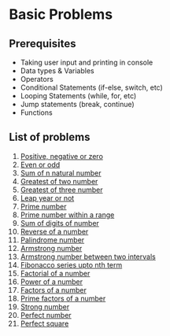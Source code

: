 # Basic Problems

## Prerequisites

- Taking user input and printing in console
- Data types & Variables
- Operators
- Conditional Statements (if-else, switch, etc)
- Looping Statements (while, for, etc)
- Jump statements (break, continue)
- Functions

## List of problems
1. [Positive, negative or zero](https://github.com/TheParthMaru/Top-100-Codes-Solution/blob/main/solutions/basics/problem-01.md)
2. [Even or odd](https://github.com/TheParthMaru/Top-100-Codes-Solution/blob/main/solutions/basics/problem-02.md)
3. [Sum of n natural number](https://github.com/TheParthMaru/Top-100-Codes-Solution/blob/main/solutions/basics/problem-03.md)
4. [Greatest of two number](https://github.com/TheParthMaru/Top-100-Codes-Solution/blob/main/solutions/basics/problem-04.md)
5. [Greatest of three number](https://github.com/TheParthMaru/Top-100-Codes-Solution/blob/main/solutions/basics/problem-05.md)
6. [Leap year or not](https://github.com/TheParthMaru/Top-100-Codes-Solution/blob/main/solutions/basics/problem-06.md)
7. [Prime number](https://github.com/TheParthMaru/Top-100-Codes-Solution/blob/main/solutions/basics/problem-07.md)
8. [Prime number within a range](https://github.com/TheParthMaru/Top-100-Codes-Solution/blob/main/solutions/basics/problem-08.md)
9. [Sum of digits of number](https://github.com/TheParthMaru/Top-100-Codes-Solution/blob/main/solutions/basics/problem-09.md)
10. [Reverse of a number](https://github.com/TheParthMaru/Top-100-Codes-Solution/blob/main/solutions/basics/problem-10.md)
11. [Palindrome number](https://github.com/TheParthMaru/Top-100-Codes-Solution/blob/main/solutions/basics/problem-11.md)
12. [Armstrong number](https://github.com/TheParthMaru/Top-100-Codes-Solution/blob/main/solutions/basics/problem-12.md)
13. [Armstrong number between two intervals](https://github.com/TheParthMaru/Top-100-Codes-Solution/blob/main/solutions/basics/problem-13.md)
14. [Fibonacco series upto nth term](https://github.com/TheParthMaru/Top-100-Codes-Solution/blob/main/solutions/basics/problem-14.md)
15. [Factorial of a number](https://github.com/TheParthMaru/Top-100-Codes-Solution/blob/main/solutions/basics/problem-15.md)
16. [Power of a number](https://github.com/TheParthMaru/Top-100-Codes-Solution/blob/main/solutions/basics/problem-16.md)
17. [Factors of a number](https://github.com/TheParthMaru/Top-100-Codes-Solution/blob/main/solutions/basics/problem-17.md)
18. [Prime factors of a number](https://github.com/TheParthMaru/Top-100-Codes-Solution/blob/main/solutions/basics/problem-18.md)
19. [Strong number](https://github.com/TheParthMaru/Top-100-Codes-Solution/blob/main/solutions/basics/problem-19.md)
20. [Perfect number](https://github.com/TheParthMaru/Top-100-Codes-Solution/blob/main/solutions/basics/problem-20.md)
21. [Perfect square](https://github.com/TheParthMaru/Top-100-Codes-Solution/blob/main/solutions/basics/problem-21.md)
